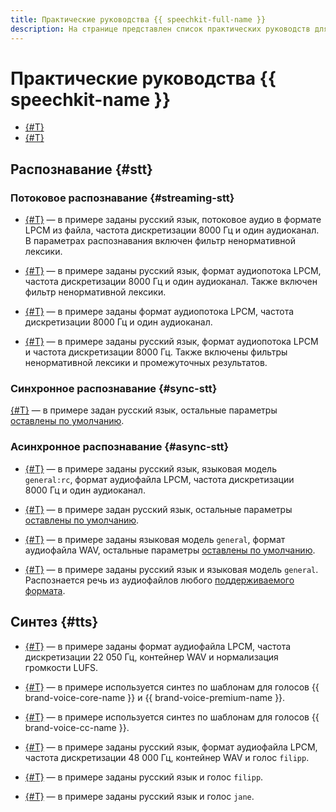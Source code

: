 ```yaml
---
title: Практические руководства {{ speechkit-full-name }}
description: На странице представлен список практических руководств для сервиса {{ speechkit-name }}.
---
```


# Практические руководства {{ speechkit-name }}


* [{#T}](./recognizer-bot.md)
* [{#T}](./speechkit-integrarion-via-agi-gw.md)

## Распознавание {#stt}

### Потоковое распознавание {#streaming-stt}

* [{#T}](../stt/api/streaming-examples-v3.md) — в примере заданы русский язык, потоковое аудио в формате LPCM из файла, частота дискретизации 8000 Гц и один аудиоканал. В параметрах распознавания включен фильтр ненормативной лексики.

* [{#T}](../stt/api/microphone-streaming.md) — в примере заданы русский язык, формат аудиопотока LPCM, частота дискретизации 8000 Гц и один аудиоканал. Также включен фильтр ненормативной лексики.

* [{#T}](../stt/api/stt-language-labels-example.md) — в примере заданы формат аудиопотока LPCM, частота дискретизации 8000 Гц и один аудиоканал.


* [{#T}](../stt/api/streaming-examples.md) — в примере заданы русский язык, формат аудиопотока LPCM и частота дискретизации 8000 Гц. Также включены фильтры ненормативной лексики и промежуточных результатов.

### Синхронное распознавание {#sync-stt}

[{#T}](../stt/api/request-examples.md) — в примере задан русский язык, остальные параметры [оставлены по умолчанию](../stt/api/request-api.md#query_params).

### Асинхронное распознавание {#async-stt}

* [{#T}](../stt/api/transcribation-lpcm.md) — в примере заданы русский язык, языковая модель `general:rc`, формат аудиофайла LPCM, частота дискретизации 8000 Гц и один аудиоканал.

* [{#T}](../stt/api/transcribation-ogg.md) — в примере задан русский язык, остальные параметры [оставлены по умолчанию](../stt/api/transcribation-api.md#sendfile-params).

* [{#T}](../stt/api/transcribation-api-v3.md) — в примере заданы языковая модель `general`, формат аудиофайла WAV, остальные параметры [оставлены по умолчанию](../stt/api/transcribation-api.md#sendfile-params).

* [{#T}](../stt/api/batch-transcribation.md) — в примере заданы русский язык и языковая модель `general`. Распознается речь из аудиофайлов любого [поддерживаемого формата](../formats.md).


## Синтез {#tts}

* [{#T}](../tts/api/tts-examples-v3.md) — в примере заданы формат аудиофайла LPCM, частота дискретизации 22 050 Гц, контейнер WAV и нормализация громкости LUFS.


* [{#T}](../tts/api/tts-templates.md) — в примере используется синтез по шаблонам для голосов {{ brand-voice-core-name }} и {{ brand-voice-premium-name }}.

* [{#T}](../tts/api/tts-templates-bvcc.md) — в примере используется синтез по шаблонам для голосов {{ brand-voice-cc-name }}.

* [{#T}](../tts/api/tts-wav.md) — в примере заданы русский язык, формат аудиофайла LPCM, частота дискретизации 48 000 Гц, контейнер WAV и голос `filipp`.

* [{#T}](../tts/api/tts-ogg.md) — в примере заданы русский язык и голос `filipp`.

* [{#T}](../tts/api/tts-ssml.md) — в примере заданы русский язык и голос `jane`.

